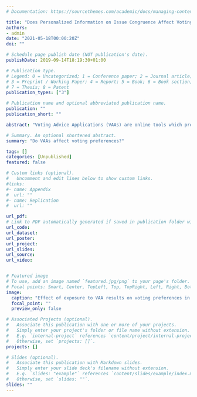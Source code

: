 ```yaml
---
# Documentation: https://sourcethemes.com/academic/docs/managing-content/

title: "Does Personalized Information on Issue Congruence Affect Voting Preferences? Evidence from Field Experiments in Five Countries"
authors: 
- admin
date: "2021-05-18T00:00:20Z"
doi: ""

# Schedule page publish date (NOT publication's date).
publishDate: 2019-09-14T18:19:30+01:00

# Publication type.
# Legend: 0 = Uncategorized; 1 = Conference paper; 2 = Journal article;
# 3 = Preprint / Working Paper; 4 = Report; 5 = Book; 6 = Book section;
# 7 = Thesis; 8 = Patent
publication_types: ["3"]

# Publication name and optional abbreviated publication name.
publication: ""
publication_short: ""

abstract: "Voting Advice Applications (VAAs) are online tools which provide voters with personalized information on the extent to which their policy views match those of parties or candidates. VAAs have become increasingly prominent features of electoral campaigns in recent years, especially in multi-party systems. However, to what extent whether voters actually make use of VAAs to inform their voting preferences remains unclear. We present new field experimental evidence on the effects of VAAs on voting preferences from five European countries. We find consistent evidence that exposure to VAA advice leads voters to update their voting preferences in line with the information provided. Furthermore, we find partial evidence that VAAs have stronger effects on the preferences of less politically interested and undecided voters. Overall, our results point to the value of VAAs as a mechanism to strengthen democratic representation and accountability."

# Summary. An optional shortened abstract.
summary: "Do VAAs affect voting preferences?"

tags: []
categories: [Unpublished]
featured: false

# Custom links (optional).
#   Uncomment and edit lines below to show custom links.
#links:
#- name: Appendix
#  url: ""
#- name: Replication
#  url: ""

url_pdf: 
# Link to PDF automatically generated if saved in publication folder with same name as folder
url_code: 
url_dataset: 
url_poster:
url_project:
url_slides:
url_source:
url_video:


# Featured image
# To use, add an image named `featured.jpg/png` to your page's folder. 
# Focal points: Smart, Center, TopLeft, Top, TopRight, Left, Right, BottomLeft, Bottom, BottomRight.
image:
  caption: "Effect of exposure to VAA results on voting preferences in the 2019 UK General Election"
  focal_point: ""
  preview_only: false

# Associated Projects (optional).
#   Associate this publication with one or more of your projects.
#   Simply enter your project's folder or file name without extension.
#   E.g. `internal-project` references `content/project/internal-project/index.md`.
#   Otherwise, set `projects: []`.
projects: []

# Slides (optional).
#   Associate this publication with Markdown slides.
#   Simply enter your slide deck's filename without extension.
#   E.g. `slides: "example"` references `content/slides/example/index.md`.
#   Otherwise, set `slides: ""`.
slides: ""
---
```

